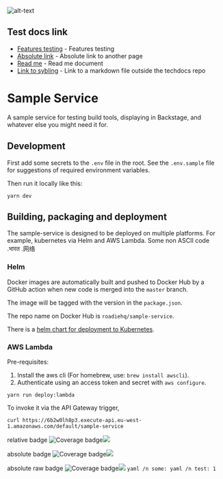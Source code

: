 ![alt-text](docs/assets/headline.png "CC BY-NC-SA 4.0")

## Test docs link
- [Features testing](docs/feature-testing.md) - Features testing
- [Absolute link](https://roadie.roadie.so/docs/default/Component/sample-service-2/feature-testing/) - Absolute link to another page
- [Read me](README.md) - Read me document
- [Link to sybling](./LINK_ME.md) - Link to a markdown file outside the techdocs repo

# Sample Service

A sample service for testing build tools, displaying in Backstage, and whatever
else you might need it for.

## Development

First add some secrets to the `.env` file in the root. See the `.env.sample` file for suggestions
of required environment variables.

Then run it locally like this:

```
yarn dev
```

## Building, packaging and deployment

The sample-service is designed to be deployed on multiple platforms. For example,
kubernetes via Helm and AWS Lambda.
Some non ASCII code .भारत .网络

### Helm

Docker images are automatically built and pushed to Docker Hub by a GitHub action when
new code is merged into the `master` branch.

The image will be tagged with the version in the `package.json`.

The repo name on Docker Hub is `roadiehq/sample-service`.

There is a [helm chart for deployment to Kubernetes](https://github.com/RoadieHQ/helm-charts/tree/master/sample-service).

### AWS Lambda

Pre-requisites:

 1. Install the aws cli (For homebrew, use: `brew install awscli`).
 2. Authenticate using an access token and secret with `aws configure`.

```shell
yarn run deploy:lambda
```

To invoke it via the API Gateway trigger,

```shell
curl https://6b2w0lh8p3.execute-api.eu-west-1.amazonaws.com/default/sample-service
```

relative badge
![Coverage badge](./docs/assets/coverage.svg)<img src="./docs/assets/coverage.svg">

absolute badge
![Coverage badge](https://github.com/sblausten/sample-service/blob/main/docs/assets/coverage.svg)<img src="https://github.com/sblausten/sample-service/blob/main/docs/assets/coverage.svg">

absolute raw badge
![Coverage badge](https://raw.github.com/sblausten/sample-service/main/docs/assets/coverage.svg)<img src="https://raw.github.com/sblausten/sample-service/main/docs/assets/coverage.svg">
```yaml /n some: yaml /n test: 1```